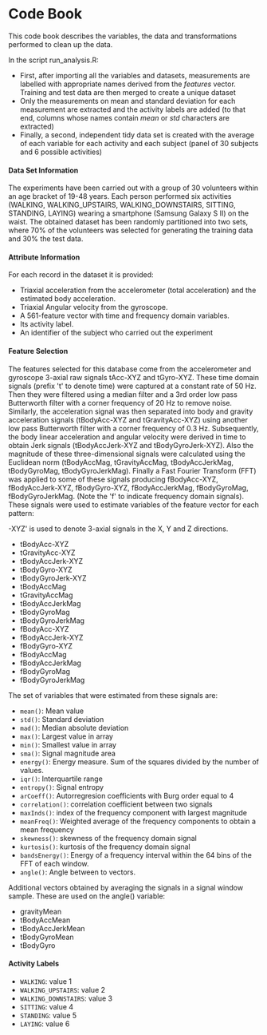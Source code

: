 # Code Book
This code book describes the variables, the data and transformations performed to clean up the data.

In the script run_analysis.R:
+	First, after importing all the variables and datasets, measurements are labelled with appropriate names derived from the _features_ vector. Training and test data are then merged to create a unique dataset
+	Only the measurements on mean and standard deviation for each measurement are extracted and the activity labels are added (to that end, columns whose names contain _mean_ or _std_ characters are extracted)
+	Finally, a second, independent tidy data set is created with the average of each variable for each activity and each subject (panel of 30 subjects and 6 possible activities)

#### Data Set Information
The experiments have been carried out with a group of 30 volunteers within an age bracket of 19-48 years. Each person performed six activities (WALKING, WALKING_UPSTAIRS, WALKING_DOWNSTAIRS, SITTING, STANDING, LAYING) wearing a smartphone (Samsung Galaxy S II) on the waist. 
The obtained dataset has been randomly partitioned into two sets, where 70% of the volunteers was selected for generating the training data and 30% the test data. 

#### Attribute Information
For each record in the dataset it is provided: 
+ Triaxial acceleration from the accelerometer (total acceleration) and the estimated body acceleration. 
+ Triaxial Angular velocity from the gyroscope. 
+ A 561-feature vector with time and frequency domain variables. 
+ Its activity label. 
+ An identifier of the subject who carried out the experiment 

#### Feature Selection 
The features selected for this database come from the accelerometer and gyroscope 3-axial raw signals tAcc-XYZ and tGyro-XYZ. These time domain signals (prefix 't' to denote time) were captured at a constant rate of 50 Hz. Then they were filtered using a median filter and a 3rd order low pass Butterworth filter with a corner frequency of 20 Hz to remove noise. Similarly, the acceleration signal was then separated into body and gravity acceleration signals (tBodyAcc-XYZ and tGravityAcc-XYZ) using another low pass Butterworth filter with a corner frequency of 0.3 Hz. 
Subsequently, the body linear acceleration and angular velocity were derived in time to obtain Jerk signals (tBodyAccJerk-XYZ and tBodyGyroJerk-XYZ). Also the magnitude of these three-dimensional signals were calculated using the Euclidean norm (tBodyAccMag, tGravityAccMag, tBodyAccJerkMag, tBodyGyroMag, tBodyGyroJerkMag). 
Finally a Fast Fourier Transform (FFT) was applied to some of these signals producing fBodyAcc-XYZ, fBodyAccJerk-XYZ, fBodyGyro-XYZ, fBodyAccJerkMag, fBodyGyroMag, fBodyGyroJerkMag. (Note the 'f' to indicate frequency domain signals). 
These signals were used to estimate variables of the feature vector for each pattern:  

-XYZ' is used to denote 3-axial signals in the X, Y and Z directions.
+ tBodyAcc-XYZ
+ tGravityAcc-XYZ
+ tBodyAccJerk-XYZ
+ tBodyGyro-XYZ
+ tBodyGyroJerk-XYZ
+ tBodyAccMag
+ tGravityAccMag
+ tBodyAccJerkMag
+ tBodyGyroMag
+ tBodyGyroJerkMag
+ fBodyAcc-XYZ
+ fBodyAccJerk-XYZ
+ fBodyGyro-XYZ
+ fBodyAccMag
+ fBodyAccJerkMag
+ fBodyGyroMag
+ fBodyGyroJerkMag

The set of variables that were estimated from these signals are: 
+ `mean()`: Mean value
+ `std()`: Standard deviation
+ `mad()`: Median absolute deviation 
+ `max()`: Largest value in array
+ `min()`: Smallest value in array
+ `sma()`: Signal magnitude area
+ `energy()`: Energy measure. Sum of the squares divided by the number of values. 
+ `iqr()`: Interquartile range 
+ `entropy()`: Signal entropy
+ `arCoeff()`: Autorregresion coefficients with Burg order equal to 4
+ `correlation()`: correlation coefficient between two signals
+ `maxInds()`: index of the frequency component with largest magnitude
+ `meanFreq()`: Weighted average of the frequency components to obtain a mean frequency
+ `skewness()`: skewness of the frequency domain signal 
+ `kurtosis()`: kurtosis of the frequency domain signal 
+ `bandsEnergy()`: Energy of a frequency interval within the 64 bins of the FFT of each window.
+ `angle()`: Angle between to vectors.

Additional vectors obtained by averaging the signals in a signal window sample. These are used on the angle() variable:
+ gravityMean
+ tBodyAccMean
+ tBodyAccJerkMean
+ tBodyGyroMean
+ tBodyGyro

#### Activity Labels
+	`WALKING`: value 1  
+	`WALKING_UPSTAIRS`: value 2  
+	`WALKING_DOWNSTAIRS`: value 3  
+	`SITTING`: value 4  
+	`STANDING`: value 5  
+	`LAYING`: value 6   
